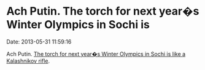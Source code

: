 Ach Putin. The torch for next year�s Winter Olympics in Sochi is
================================================================

Date: 2013-05-31 11:59:16

Ach Putin. [The torch for next year�s Winter Olympics in Sochi is like a
Kalashnikov
rifle](http://en.rian.ru/sports/20130530/181425544/Putin-Olympic-Torch-Like-a-Kalashnikov-Rifle.html).
